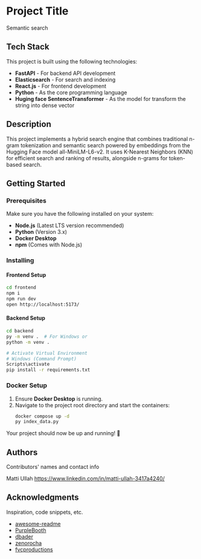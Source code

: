 # Project Title

Semantic search

## Tech Stack

This project is built using the following technologies:
- **FastAPI** - For backend API development
- **Elasticsearch** - For search and indexing
- **React.js** - For frontend development
- **Python** - As the core programming language
- **Huging face SentenceTransformer** - As the model for transform the string into dense vector

## Description

This project implements a hybrid search engine that combines traditional n-gram tokenization and semantic search powered by embeddings from the Hugging Face model all-MiniLM-L6-v2. It uses K-Nearest Neighbors (KNN) for efficient search and ranking of results, alongside n-grams for token-based search.

## Getting Started

### Prerequisites
Make sure you have the following installed on your system:
- **Node.js** (Latest LTS version recommended)
- **Python** (Version 3.x)
- **Docker Desktop**
- **npm** (Comes with Node.js)

### Installing

#### Frontend Setup

```sh
cd frontend
npm i
npm run dev
open http://localhost:5173/
```

#### Backend Setup

```sh
cd backend
py -m venv .  # For Windows or
python -m venv . 

# Activate Virtual Environment
# Windows (Command Prompt)
Scripts\activate
pip install -r requirements.txt
```

### Docker Setup

1. Ensure **Docker Desktop** is running.
2. Navigate to the project root directory and start the containers:
   ```sh
   docker compose up -d
   py index_data.py
   ```

Your project should now be up and running! 🚀


## Authors

Contributors' names and contact info

Matti Ullah 
https://www.linkedin.com/in/matti-ullah-3417a4240/


## Acknowledgments

Inspiration, code snippets, etc.
* [awesome-readme](https://github.com/matiassingers/awesome-readme)
* [PurpleBooth](https://gist.github.com/PurpleBooth/109311bb0361f32d87a2)
* [dbader](https://github.com/dbader/readme-template)
* [zenorocha](https://gist.github.com/zenorocha/4526327)
* [fvcproductions](https://gist.github.com/fvcproductions/1bfc2d4aecb01a834b46)

